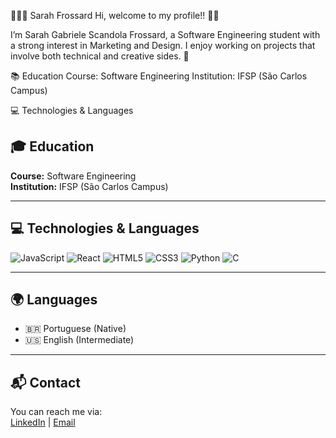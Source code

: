 👩🏻‍💻 Sarah Frossard
Hi, welcome to my profile!! 🖐🏻

I’m Sarah Gabriele Scandola Frossard, a Software Engineering student with a strong interest in Marketing and Design. I enjoy working on projects that involve both technical and creative sides. 🚀

📚 Education
Course: Software Engineering
Institution: IFSP (São Carlos Campus)

💻 Technologies & Languages

## 🎓 Education

**Course:** Software Engineering  
**Institution:** IFSP (São Carlos Campus)  

---

## 💻 Technologies & Languages

![JavaScript](https://img.shields.io/badge/-JavaScript-000000?style=flat-square&logo=javascript)
![React](https://img.shields.io/badge/-React-000000?style=flat-square&logo=react)
![HTML5](https://img.shields.io/badge/-HTML5-000000?style=flat-square&logo=html5)
![CSS3](https://img.shields.io/badge/-CSS3-000000?style=flat-square&logo=css3)
![Python](https://img.shields.io/badge/-Python-000000?style=flat-square&logo=python)
![C](https://img.shields.io/badge/-C-000000?style=flat-square&logo=c)

---

## 🌍 Languages

- 🇧🇷 Portuguese (Native)  
- 🇺🇸 English (Intermediate)  

---

## 📬 Contact

You can reach me via:  
[LinkedIn](https://www.linkedin.com/in/sarahgsf) | [Email](mailto:sarahgsf@example.com)
